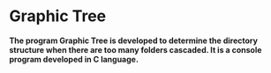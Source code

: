 # Graphic Tree
**The program Graphic Tree is developed to determine the directory structure when there are too many folders cascaded. It is a console program developed in C language.**
